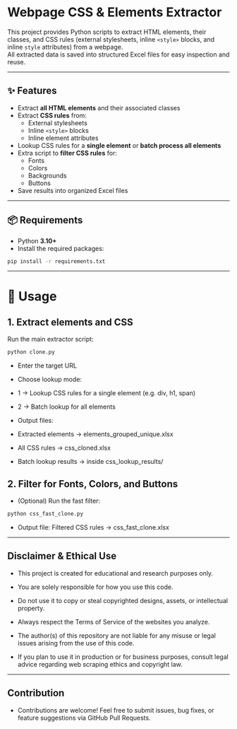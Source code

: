 # Webpage CSS & Elements Extractor

This project provides Python scripts to extract HTML elements, their classes, and CSS rules (external stylesheets, inline `<style>` blocks, and inline `style` attributes) from a webpage.  
All extracted data is saved into structured Excel files for easy inspection and reuse.

---

## ✨ Features

- Extract **all HTML elements** and their associated classes
- Extract **CSS rules** from:
  - External stylesheets
  - Inline `<style>` blocks
  - Inline element attributes
- Lookup CSS rules for a **single element** or **batch process all elements**
- Extra script to **filter CSS rules** for:
  - Fonts
  - Colors
  - Backgrounds
  - Buttons
- Save results into organized Excel files

---

## 📦 Requirements

- Python **3.10+**
- Install the required packages:

```bash
pip install -r requirements.txt
```

---

# 🚀 Usage

## 1. Extract elements and CSS

Run the main extractor script:

```bash
python clone.py
```

- Enter the target URL
- Choose lookup mode:
- 1 → Lookup CSS rules for a single element (e.g. div, h1, span)
- 2 → Batch lookup for all elements

- Output files:
- Extracted elements → elements_grouped_unique.xlsx
- All CSS rules → css_cloned.xlsx
- Batch lookup results → inside css_lookup_results/

## 2. Filter for Fonts, Colors, and Buttons

- (Optional) Run the fast filter:

```bash
python css_fast_clone.py
```

- Output file: Filtered CSS rules → css_fast_clone.xlsx

---

## Disclaimer & Ethical Use

- This project is created for educational and research purposes only.

- You are solely responsible for how you use this code.

- Do not use it to copy or steal copyrighted designs, assets, or intellectual property.

- Always respect the Terms of Service of the websites you analyze.

- The author(s) of this repository are not liable for any misuse or legal issues arising from the use of this code.

- If you plan to use it in production or for business purposes, consult legal advice regarding web scraping ethics and copyright law.

---

## Contribution

- Contributions are welcome! Feel free to submit issues, bug fixes, or feature suggestions via GitHub Pull Requests.
